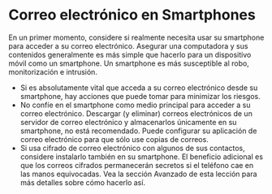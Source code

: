 [Title]: # (Correo electrónico en smartphones)
[Difficulty]: # (Principiante)
[Order]: # (0)

# Correo electrónico en Smartphones

En un primer momento, considere si realmente necesita usar su smartphone para acceder a su correo electrónico. Asegurar una computadora y sus contenidos generalmente es más simple que hacerlo para un dispositivo móvil como un smartphone. Un smartphone es más susceptible al robo, monitorización e intrusión.

*   Si es absolutamente vital que acceda a su correo electrónico desde su smartphone, hay acciones que puede tomar para minimizar los riesgos.
*   No confíe en el smartphone como medio principal para acceder a su correo electrónico. Descargar (y eliminar) correos electrónicos de un servidor de correo electrónico y almacenarlos únicamente en su smartphone, no está recomendado. Puede configurar su aplicación de correo electrónico para que sólo use copias de correos.
*   Si usa cifrado de correo electrónico con algunos de sus contactos, considere instalarlo también en su smartphone. El beneficio adicional es que los correos cifrados permanecerán secretos si el teléfono cae en las manos equivocadas. Vea la sección Avanzado de esta lección para más detalles sobre cómo hacerlo así.